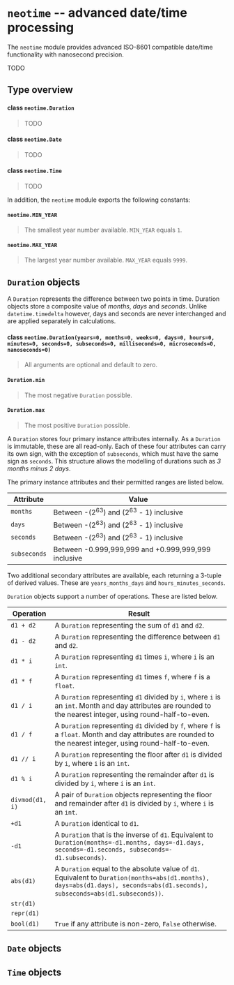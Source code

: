 # `neotime` -- advanced date/time processing

The `neotime` module provides advanced ISO-8601 compatible date/time functionality with nanosecond precision.

TODO


## Type overview

#### class `neotime.Duration`
> TODO

#### class `neotime.Date`
> TODO

####  class `neotime.Time`
> TODO

In addition, the `neotime` module exports the following constants:

#### `neotime.MIN_YEAR`
> The smallest year number available.
> `MIN_YEAR` equals `1`.

#### `neotime.MAX_YEAR`
> The largest year number available.
> `MAX_YEAR` equals `9999`.


## `Duration` objects
A `Duration` represents the difference between two points in time.
Duration objects store a composite value of _months_, _days_ and _seconds_.
Unlike `datetime.timedelta` however, days and seconds are never interchanged
and are applied separately in calculations.

#### class `neotime.Duration(years=0, months=0, weeks=0, days=0, hours=0, minutes=0, seconds=0, subseconds=0, milliseconds=0, microseconds=0, nanoseconds=0)`
> All arguments are optional and default to zero.

#### `Duration.min`
> The most negative `Duration` possible.

#### `Duration.max`
> The most positive `Duration` possible.

A `Duration` stores four primary instance attributes internally.
As a `Duration` is immutable, these are all read-only.
Each of these four attributes can carry its own sign, with the exception of `subseconds`, which must have the same sign as `seconds`.
This structure allows the modelling of durations such as _3 months minus 2 days_.

The primary instance attributes and their permitted ranges are listed below.

 Attribute    | Value
--------------|--------------------------------------------------------------
 `months`     | Between -(2<sup>63</sup>) and (2<sup>63</sup> - 1) inclusive
 `days`       | Between -(2<sup>63</sup>) and (2<sup>63</sup> - 1) inclusive
 `seconds`    | Between -(2<sup>63</sup>) and (2<sup>63</sup> - 1) inclusive
 `subseconds` | Between -0.999,999,999 and +0.999,999,999 inclusive

Two additional secondary attributes are available, each returning a 3-tuple of derived values.
These are `years_months_days` and `hours_minutes_seconds`.

`Duration` objects support a number of operations. These are listed below.

 Operation       | Result
-----------------|----------------------------
 `d1 + d2`       | A `Duration` representing the sum of `d1` and `d2`.
 `d1 - d2`       | A `Duration` representing the difference between `d1` and `d2`. 
 `d1 * i`        | A `Duration` representing `d1` times `i`, where `i` is an `int`. 
 `d1 * f`        | A `Duration` representing `d1` times `f`, where `f` is a `float`. 
 `d1 / i`        | A `Duration` representing `d1` divided by `i`, where `i` is an `int`. Month and day attributes are rounded to the nearest integer, using round-half-to-even.
 `d1 / f`        | A `Duration` representing `d1` divided by `f`, where `f` is a `float`. Month and day attributes are rounded to the nearest integer, using round-half-to-even.
 `d1 // i`       | A `Duration` representing the floor after `d1` is divided by `i`, where `i` is an `int`.
 `d1 % i`        | A `Duration` representing the remainder after `d1` is divided by `i`, where `i` is an `int`.
 `divmod(d1, i)` | A pair of `Duration` objects representing the floor and remainder after `d1` is divided by `i`, where `i` is an `int`.
 `+d1`           | A `Duration` identical to `d1`. 
 `-d1`           | A `Duration` that is the inverse of `d1`. Equivalent to `Duration(months=-d1.months, days=-d1.days, seconds=-d1.seconds, subseconds=-d1.subseconds)`. 
 `abs(d1)`       | A `Duration` equal to the absolute value of `d1`. Equivalent to `Duration(months=abs(d1.months), days=abs(d1.days), seconds=abs(d1.seconds), subseconds=abs(d1.subseconds))`. 
 `str(d1)`       | 
 `repr(d1)`      | 
 `bool(d1)`      | `True` if any attribute is non-zero, `False` otherwise. 


## ``Date`` objects


## ``Time`` objects
